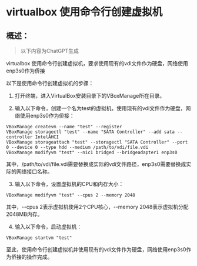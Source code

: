 # virtualbox 使用命令行创建虚拟机


## 概述：
> 以下内容为ChatGPT生成

virtualbox 使用命令行创建虚拟机，要求使用现有的vdi文件作为硬盘，网络使用enp3s0作为侨接



以下是使用命令行创建虚拟机的步骤：

1. 打开终端，进入VirtualBox安装目录下的VBoxManage所在目录。

2. 输入以下命令，创建一个名为test的虚拟机，使用现有的vdi文件作为硬盘，网络使用enp3s0作为侨接：

```
VBoxManage createvm --name "test" --register
VBoxManage storagectl "test" --name "SATA Controller" --add sata --controller IntelAHCI
VBoxManage storageattach "test" --storagectl "SATA Controller" --port 0 --device 0 --type hdd --medium /path/to/vdi/file.vdi
VBoxManage modifyvm "test" --nic1 bridged --bridgeadapter1 enp3s0
```

其中，/path/to/vdi/file.vdi需要替换成实际的vdi文件路径，enp3s0需要替换成实际的网络接口名称。

3. 输入以下命令，设置虚拟机的CPU和内存大小：

```
VBoxManage modifyvm "test" --cpus 2 --memory 2048
```

其中，--cpus 2表示虚拟机使用2个CPU核心，--memory 2048表示虚拟机分配2048MB内存。

4. 输入以下命令，启动虚拟机：

```
VBoxManage startvm "test"
```

至此，使用命令行创建虚拟机并使用现有的vdi文件作为硬盘，网络使用enp3s0作为侨接的操作完成。
